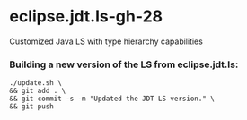 # eclipse.jdt.ls-gh-28
Customized Java LS with type hierarchy capabilities

### Building a new version of the LS from eclipse.jdt.ls:
```
./update.sh \
&& git add . \
&& git commit -s -m "Updated the JDT LS version." \
&& git push
```
